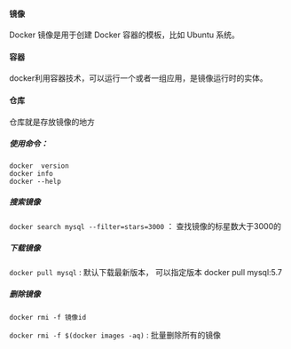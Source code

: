 #### 镜像

Docker 镜像是用于创建 Docker 容器的模板，比如 Ubuntu 系统。

#### 容器

docker利用容器技术，可以运行一个或者一组应用，是镜像运行时的实体。

#### 仓库

仓库就是存放镜像的地方



##### 使用命令：

````linux
docker  version
docker info 
docker --help 
````

##### 搜索镜像

`docker search mysql --filter=stars=3000` ： 查找镜像的标星数大于3000的

##### 下载镜像

`docker pull mysql`  : 默认下载最新版本， 可以指定版本 docker pull mysql:5.7

##### 删除镜像

`docker rmi -f 镜像id`

`docker rmi -f $(docker images -aq)` : 批量删除所有的镜像










